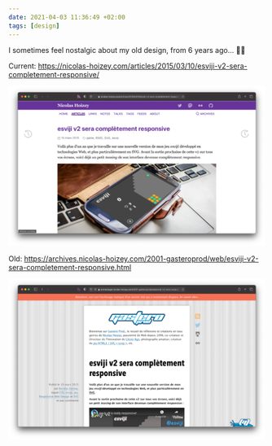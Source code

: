 ```yaml
---
date: 2021-04-03 11:36:49 +02:00
tags: [design]
---
```


I sometimes feel nostalgic about my old design, from 6 years ago… 🤷‍♂️

Current:
<https://nicolas-hoizey.com/articles/2015/03/10/esviji-v2-sera-completement-responsive/>

![The site design in 2021.](site-design-2021.png)

Old:
<https://archives.nicolas-hoizey.com/2001-gasteroprod/web/esviji-v2-sera-completement-responsive.html>

![The site design in 2015.](site-design-2015.png)
